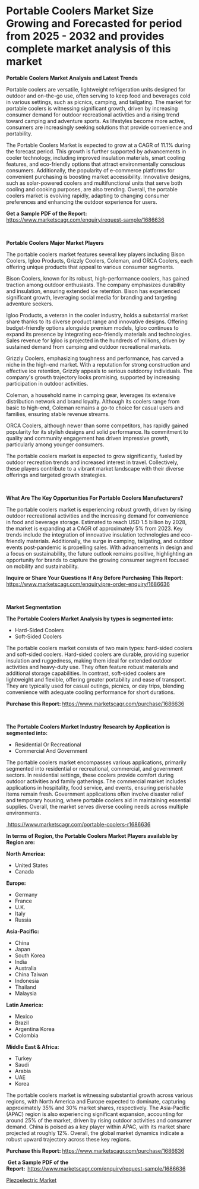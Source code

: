<p><h1>Portable Coolers Market Size Growing and Forecasted for period from 2025 - 2032 and provides complete market analysis of this market</h1></p><p><strong>Portable Coolers Market Analysis and Latest Trends</strong></p>
<p><p>Portable coolers are versatile, lightweight refrigeration units designed for outdoor and on-the-go use, often serving to keep food and beverages cold in various settings, such as picnics, camping, and tailgating. The market for portable coolers is witnessing significant growth, driven by increasing consumer demand for outdoor recreational activities and a rising trend toward camping and adventure sports. As lifestyles become more active, consumers are increasingly seeking solutions that provide convenience and portability.</p><p>The Portable Coolers Market is expected to grow at a CAGR of 11.1% during the forecast period. This growth is further supported by advancements in cooler technology, including improved insulation materials, smart cooling features, and eco-friendly options that attract environmentally conscious consumers. Additionally, the popularity of e-commerce platforms for convenient purchasing is boosting market accessibility. Innovative designs, such as solar-powered coolers and multifunctional units that serve both cooling and cooking purposes, are also trending. Overall, the portable coolers market is evolving rapidly, adapting to changing consumer preferences and enhancing the outdoor experience for users.</p></p>
<p><strong>Get a Sample PDF of the Report:&nbsp;</strong> <a href="https://www.marketscagr.com/enquiry/request-sample/1686636?utm_campaign=2301&utm_medium=2&utm_source=Github&utm_content=ia&utm_term=16022025&utm_id=portable-coolers">https://www.marketscagr.com/enquiry/request-sample/1686636</a></p>
<p>&nbsp;</p>
<p><strong>Portable Coolers Major Market Players</strong></p>
<p><p>The portable coolers market features several key players including Bison Coolers, Igloo Products, Grizzly Coolers, Coleman, and ORCA Coolers, each offering unique products that appeal to various consumer segments. </p><p>Bison Coolers, known for its robust, high-performance coolers, has gained traction among outdoor enthusiasts. The company emphasizes durability and insulation, ensuring extended ice retention. Bison has experienced significant growth, leveraging social media for branding and targeting adventure seekers. </p><p>Igloo Products, a veteran in the cooler industry, holds a substantial market share thanks to its diverse product range and innovative designs. Offering budget-friendly options alongside premium models, Igloo continues to expand its presence by integrating eco-friendly materials and technologies. Sales revenue for Igloo is projected in the hundreds of millions, driven by sustained demand from camping and outdoor recreational markets.</p><p>Grizzly Coolers, emphasizing toughness and performance, has carved a niche in the high-end market. With a reputation for strong construction and effective ice retention, Grizzly appeals to serious outdoorsy individuals. The company's growth trajectory looks promising, supported by increasing participation in outdoor activities.</p><p>Coleman, a household name in camping gear, leverages its extensive distribution network and brand loyalty. Although its coolers range from basic to high-end, Coleman remains a go-to choice for casual users and families, ensuring stable revenue streams.</p><p>ORCA Coolers, although newer than some competitors, has rapidly gained popularity for its stylish designs and solid performance. Its commitment to quality and community engagement has driven impressive growth, particularly among younger consumers.</p><p>The portable coolers market is expected to grow significantly, fueled by outdoor recreation trends and increased interest in travel. Collectively, these players contribute to a vibrant market landscape with their diverse offerings and targeted growth strategies.</p></p>
<p>&nbsp;</p>
<p><strong>What Are The Key Opportunities For Portable Coolers Manufacturers?</strong></p>
<p><p>The portable coolers market is experiencing robust growth, driven by rising outdoor recreational activities and the increasing demand for convenience in food and beverage storage. Estimated to reach USD 1.5 billion by 2028, the market is expanding at a CAGR of approximately 5% from 2023. Key trends include the integration of innovative insulation technologies and eco-friendly materials. Additionally, the surge in camping, tailgating, and outdoor events post-pandemic is propelling sales. With advancements in design and a focus on sustainability, the future outlook remains positive, highlighting an opportunity for brands to capture the growing consumer segment focused on mobility and sustainability.</p></p>
<p><strong>Inquire or Share Your Questions If Any Before Purchasing This Report:</strong> <a href="https://www.marketscagr.com/enquiry/pre-order-enquiry/1686636?utm_campaign=2301&utm_medium=2&utm_source=Github&utm_content=ia&utm_term=16022025&utm_id=portable-coolers">https://www.marketscagr.com/enquiry/pre-order-enquiry/1686636</a></p>
<p>&nbsp;</p>
<p><strong>Market Segmentation</strong></p>
<p><strong>The Portable Coolers Market Analysis by types is segmented into:</strong></p>
<p><ul><li>Hard-Sided Coolers</li><li>Soft-Sided Coolers</li></ul></p>
<p><p>The portable coolers market consists of two main types: hard-sided coolers and soft-sided coolers. Hard-sided coolers are durable, providing superior insulation and ruggedness, making them ideal for extended outdoor activities and heavy-duty use. They often feature robust materials and additional storage capabilities. In contrast, soft-sided coolers are lightweight and flexible, offering greater portability and ease of transport. They are typically used for casual outings, picnics, or day trips, blending convenience with adequate cooling performance for short durations.</p></p>
<p><strong>Purchase this Report:&nbsp;</strong><a href="https://www.marketscagr.com/purchase/1686636?utm_campaign=2301&utm_medium=2&utm_source=Github&utm_content=ia&utm_term=16022025&utm_id=portable-coolers">https://www.marketscagr.com/purchase/1686636</a></p>
<p>&nbsp;</p>
<p><strong>The Portable Coolers Market Industry Research by Application is segmented into:</strong></p>
<p><ul><li>Residential Or Recreational</li><li>Commercial And Government</li></ul></p>
<p><p>The portable coolers market encompasses various applications, primarily segmented into residential or recreational, commercial, and government sectors. In residential settings, these coolers provide comfort during outdoor activities and family gatherings. The commercial market includes applications in hospitality, food service, and events, ensuring perishable items remain fresh. Government applications often involve disaster relief and temporary housing, where portable coolers aid in maintaining essential supplies. Overall, the market serves diverse cooling needs across multiple environments.</p></p>
<p><a href="https://www.marketscagr.com/portable-coolers-r1686636?utm_campaign=2301&utm_medium=2&utm_source=Github&utm_content=ia&utm_term=16022025&utm_id=portable-coolers">&nbsp;https://www.marketscagr.com/portable-coolers-r1686636</a></p>
<p><strong>In terms of Region, the Portable Coolers Market Players available by Region are:</strong></p>
<p>
    <p> <strong> North America: </strong>
        <ul>
            <li>United States</li>
            <li>Canada</li>
        </ul>
        </p> 
    <p> <strong> Europe: </strong>
        <ul>
            <li>Germany</li>
            <li>France</li>
            <li>U.K.</li>
            <li>Italy</li>
            <li>Russia</li>
        </ul>
        </p> 
    <p> <strong> Asia-Pacific: </strong>
        <ul>
            <li>China</li>
            <li>Japan</li>
            <li>South Korea</li>
            <li>India</li>
            <li>Australia</li>
            <li>China Taiwan</li>
            <li>Indonesia</li>
            <li>Thailand</li>
            <li>Malaysia</li>
        </ul>
        </p> 
    <p> <strong> Latin America: </strong>
        <ul>
            <li>Mexico</li>
            <li>Brazil</li>
            <li>Argentina Korea</li>
            <li>Colombia</li>
        </ul>
        </p> 
    <p> <strong> Middle East & Africa: </strong>
        <ul>
            <li>Turkey</li>
            <li>Saudi</li>
            <li>Arabia</li>
            <li>UAE</li>
            <li>Korea</li>
        </ul>
    </p>
    </p>
<p><p>The portable coolers market is witnessing substantial growth across various regions, with North America and Europe expected to dominate, capturing approximately 35% and 30% market shares, respectively. The Asia-Pacific (APAC) region is also experiencing significant expansion, accounting for around 25% of the market, driven by rising outdoor activities and consumer demand. China is poised as a key player within APAC, with its market share projected at roughly 12%. Overall, the global market dynamics indicate a robust upward trajectory across these key regions.</p></p>
<p><strong>Purchase this Report: </strong><a href="https://www.marketscagr.com/purchase/1686636?utm_campaign=2301&utm_medium=2&utm_source=Github&utm_content=ia&utm_term=16022025&utm_id=portable-coolers">https://www.marketscagr.com/purchase/1686636</a></p>
<p>&nbsp;<strong>Get a Sample PDF of the Report:&nbsp;&nbsp;</strong><a href="https://www.marketscagr.com/enquiry/request-sample/1686636?utm_campaign=2301&utm_medium=2&utm_source=Github&utm_content=ia&utm_term=16022025&utm_id=portable-coolers">https://www.marketscagr.com/enquiry/request-sample/1686636</a></p>
<p><strong></strong></p>
<p><p><a href="https://github.com/janraimondo83/Market-Research-Report-List-1/blob/main/piezoelectric-market.md?utm_campaign=2301&utm_medium=2&utm_source=Github&utm_content=ia&utm_term=16022025&utm_id=portable-coolers">Piezoelectric Market</a></p></p>